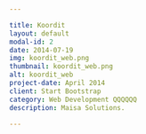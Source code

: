 ```yaml
---

title: Koordit
layout: default
modal-id: 2
date: 2014-07-19
img: koordit_web.png
thumbnail: koordit_web.png
alt: koordit_web
project-date: April 2014
client: Start Bootstrap
category: Web Development QQQQQQ
description: Maisa Solutions.

---
```

